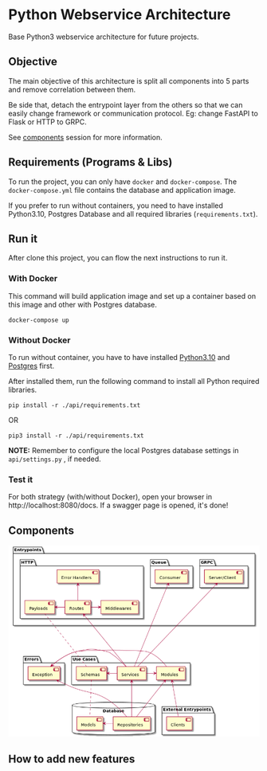 # Python Webservice Architecture

Base Python3 webservice architecture for future projects.

## Objective

The main objective of this architecture is split all components into 5 parts and remove
correlation between them.

Be side that, detach the entrypoint layer from the others so that we can easily change
framework or communication protocol. Eg: change FastAPI to Flask or HTTP to GRPC.

See [components](#components) session for more information.

## Requirements (Programs & Libs)

To run the project, you can only have `docker` and `docker-compose`.
The `docker-compose.yml` file contains the database and application image.

If you prefer to run without containers, you need to have installed Python3.10, Postgres
Database and all required libraries (`requirements.txt`).

## Run it

After clone this project, you can flow the next instructions to run it.

### With Docker

This command will build application image and set up a container based on this image and
other with Postgres database.

```shell
docker-compose up
```

### Without Docker

To run without container, you have to have
installed [Python3.10](https://www.python.org/)
and [Postgres](https://www.postgresql.org/download/) first.

After installed them, run the following command to install all Python required libraries.

```shell
pip install -r ./api/requirements.txt
```

OR

```shell
pip3 install -r ./api/requirements.txt
```

**NOTE:** Remember to configure the local Postgres database settings in `api/settings.py`
, if needed.

### Test it

For both strategy (with/without Docker), open your browser in http://localhost:8080/docs.
If a swagger page is opened, it's done!

## Components

![architecture diagram](_images/architecture/diagram.png)

## How to add new features
